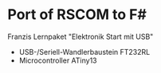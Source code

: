 Port of RSCOM to F#
===================

Franzis Lernpaket "Elektronik Start mit USB" 
- USB-/Seriell-Wandlerbaustein FT232RL
- Microcontroller ATiny13

